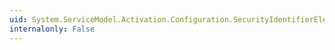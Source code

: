```yaml
---
uid: System.ServiceModel.Activation.Configuration.SecurityIdentifierElementCollection
internalonly: False
---
```

